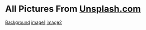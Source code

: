 # All Pictures From [Unsplash.com](https://www.unsplash.com)

[Background](https://unsplash.com/photos/ZXKL4mwbSRA)
[image1](https://unsplash.com/photos/BECWWmIuJ2k)
[image2](https://unsplash.com/photos/p6-E99OP-l4)

